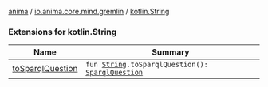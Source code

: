[anima](../../index.md) / [io.anima.core.mind.gremlin](../index.md) / [kotlin.String](./index.md)

### Extensions for kotlin.String

| Name | Summary |
|---|---|
| [toSparqlQuestion](to-sparql-question.md) | `fun `[`String`](https://kotlinlang.org/api/latest/jvm/stdlib/kotlin/-string/index.html)`.toSparqlQuestion(): `[`SparqlQuestion`](../../io.anima.messages/-sparql-question/index.md) |

